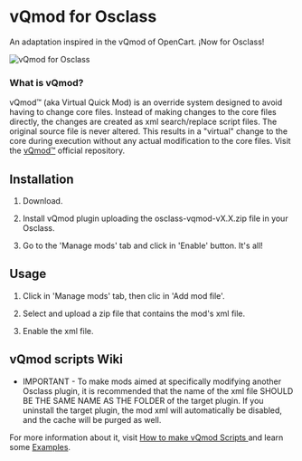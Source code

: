 # vQmod for Osclass

An adaptation inspired in the vQmod of OpenCart. ¡Now for Osclass!

![vQmod for Osclass](https://i.imgur.com/ZR20ICB.png)

### What is vQmod?

vQmod™ (aka Virtual Quick Mod) is an override system designed to avoid having to change core files. Instead of making changes to the core files directly, the changes are created as xml search/replace script files. The original source file is never altered. This results in a "virtual" change to the core during execution without any actual modification to the core files. Visit the [vQmod™](https://github.com/vqmod/vqmod) official repository.

## Installation

1) Download.

2) Install vQmod plugin uploading the osclass-vqmod-vX.X.zip file in your Osclass.

3) Go to the 'Manage mods' tab and click in 'Enable' button. It's all!

## Usage

1) Click in 'Manage mods' tab, then clic in 'Add mod file'.

2) Select and upload a zip file that contains the mod's xml file.

3) Enable the xml file.

## vQmod scripts Wiki

* IMPORTANT - To make mods aimed at specifically modifying another Osclass plugin, it is recommended that the name of the xml file SHOULD BE THE SAME NAME AS THE FOLDER of the target plugin. If you uninstall the target plugin, the mod xml will automatically be disabled, and the cache will be purged as well.

For more information about it, visit [How to make vQmod Scripts
](https://github.com/vqmod/vqmod/wiki/Scripting#how-to-make-vqmod-scripts) and learn some [Examples](https://github.com/vqmod/vqmod/wiki/Examples).
